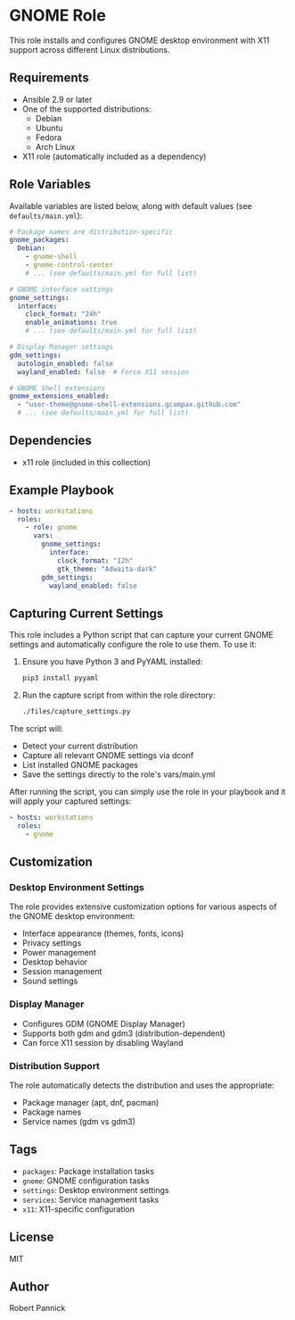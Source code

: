 # GNOME Role

This role installs and configures GNOME desktop environment with X11 support across different Linux distributions.

## Requirements

- Ansible 2.9 or later
- One of the supported distributions:
  - Debian
  - Ubuntu
  - Fedora
  - Arch Linux
- X11 role (automatically included as a dependency)

## Role Variables

Available variables are listed below, along with default values (see `defaults/main.yml`):

```yaml
# Package names are distribution-specific
gnome_packages:
  Debian:
    - gnome-shell
    - gnome-control-center
    # ... (see defaults/main.yml for full list)

# GNOME interface settings
gnome_settings:
  interface:
    clock_format: "24h"
    enable_animations: true
    # ... (see defaults/main.yml for full list)

# Display Manager settings
gdm_settings:
  autologin_enabled: false
  wayland_enabled: false  # Force X11 session

# GNOME Shell extensions
gnome_extensions_enabled:
  - "user-theme@gnome-shell-extensions.gcampax.github.com"
  # ... (see defaults/main.yml for full list)
```

## Dependencies

- x11 role (included in this collection)

## Example Playbook

```yaml
- hosts: workstations
  roles:
    - role: gnome
      vars:
        gnome_settings:
          interface:
            clock_format: "12h"
            gtk_theme: "Adwaita-dark"
        gdm_settings:
          wayland_enabled: false
```

## Capturing Current Settings

This role includes a Python script that can capture your current GNOME settings and automatically configure the role to use them. To use it:

1. Ensure you have Python 3 and PyYAML installed:
   ```bash
   pip3 install pyyaml
   ```

2. Run the capture script from within the role directory:
   ```bash
   ./files/capture_settings.py
   ```

The script will:
- Detect your current distribution
- Capture all relevant GNOME settings via dconf
- List installed GNOME packages
- Save the settings directly to the role's vars/main.yml

After running the script, you can simply use the role in your playbook and it will apply your captured settings:
```yaml
- hosts: workstations
  roles:
    - gnome
```

## Customization

### Desktop Environment Settings

The role provides extensive customization options for various aspects of the GNOME desktop environment:

- Interface appearance (themes, fonts, icons)
- Privacy settings
- Power management
- Desktop behavior
- Session management
- Sound settings

### Display Manager

- Configures GDM (GNOME Display Manager)
- Supports both gdm and gdm3 (distribution-dependent)
- Can force X11 session by disabling Wayland

### Distribution Support

The role automatically detects the distribution and uses the appropriate:
- Package manager (apt, dnf, pacman)
- Package names
- Service names (gdm vs gdm3)

## Tags

- `packages`: Package installation tasks
- `gnome`: GNOME configuration tasks
- `settings`: Desktop environment settings
- `services`: Service management tasks
- `x11`: X11-specific configuration

## License

MIT

## Author

Robert Pannick
